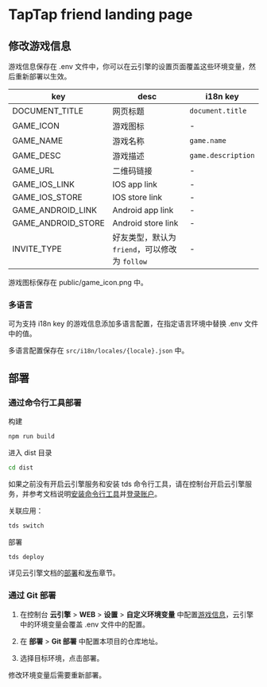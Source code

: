 # TapTap friend landing page

## 修改游戏信息

游戏信息保存在 .env 文件中，你可以在云引擎的设置页面覆盖这些环境变量，然后重新部署以生效。

| key                | desc                                           | i18n key           |
| ------------------ | ---------------------------------------------- | ------------------ |
| DOCUMENT_TITLE     | 网页标题                                       | `document.title`   |
| GAME_ICON          | 游戏图标                                       | -                  |
| GAME_NAME          | 游戏名称                                       | `game.name`        |
| GAME_DESC          | 游戏描述                                       | `game.description` |
| GAME_URL           | 二维码链接                                     | -                  |
| GAME_IOS_LINK      | IOS app link                                   | -                  |
| GAME_IOS_STORE     | IOS store link                                 | -                  |
| GAME_ANDROID_LINK  | Android app link                               | -                  |
| GAME_ANDROID_STORE | Android store link                             | -                  |
| INVITE_TYPE        | 好友类型，默认为 `friend`，可以修改为 `follow` | -                  |

游戏图标保存在 public/game_icon.png 中。

### 多语言

可为支持 i18n key 的游戏信息添加多语言配置，在指定语言环境中替换 .env 文件中的值。

多语言配置保存在 `src/i18n/locales/{locale}.json` 中。

## 部署

### 通过命令行工具部署

构建

```sh
npm run build
```

进入 dist 目录

```sh
cd dist
```

如果之前没有开启云引擎服务和安装 tds 命令行工具，请在控制台开启云引擎服务，并参考文档说明[安装命令行工具][install]并[登录账户][login]。

[install]: https://developer.taptap.com/docs/sdk/engine/guide/cli/#%E5%AE%89%E8%A3%85%E5%91%BD%E4%BB%A4%E8%A1%8C%E5%B7%A5%E5%85%B7
[login]: https://developer.taptap.com/docs/sdk/engine/guide/cli/#安装命令行工具

关联应用：

```sh
tds switch
```

部署

```sh
tds deploy
```

详见云引擎文档的[部署][deploy]和[发布][publish]章节。

[deploy]: https://developer.taptap.com/docs/sdk/engine/guide/cli/#%E9%83%A8%E7%BD%B2
[publish]: https://developer.taptap.com/docs/sdk/engine/guide/cli/#%E5%8F%91%E5%B8%83%E5%88%B0%E7%94%9F%E4%BA%A7%E7%8E%AF%E5%A2%83

### 通过 Git 部署

1. 在控制台 **云引擎** > **WEB** > **设置** > **自定义环境变量** 中配置[游戏信息](#修改游戏信息)，云引擎中的环境变量会覆盖 .env 文件中的配置。

2. 在 **部署** > **Git 部署** 中配置本项目的仓库地址。

3. 选择目标环境，点击部署。

修改环境变量后需要重新部署。
